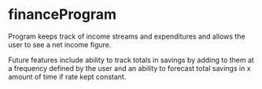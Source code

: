 # financeProgram

Program keeps track of income streams and expenditures and allows the user to see a net income figure.

Future features include ability to track totals in savings by adding to them at a frequency defined by the user and an ability to forecast total savings in x amount of time if rate kept constant.
